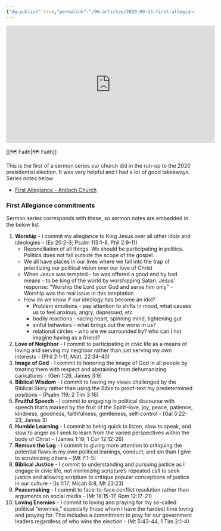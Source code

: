 ```yaml
---
{"dg-publish":true,"permalink":"/96-articles/2020-09-13-first-allegiance/"}
---
```



<iframe width="560" height="315" src="https://www.youtube.com/embed/playlist?list=PLQajgRH7lhSmUdu4O8VMzbVOTS6fH-05L" title="YouTube video player" frameborder="0" allow="accelerometer; autoplay; clipboard-write; encrypted-media; gyroscope; picture-in-picture" allowfullscreen></iframe>

[[🗺️ Faith\|🗺️ Faith]]

This is the first of a sermon series our church did in the run-up to the 2020 presidential election. It was very helpful and I had a lot of good takeaways. Series notes below

* [First Allegiance - Antioch Church](https://www.antiochchurch.org/first-allegiance/)

### First Allegiance commitments

Sermon series corresponds with these, so sermon notes are embedded in the below list

1. **Worship** - I commit my allegiance to King Jesus over all other idols and ideologies - (Ex 20:2-3; Psalm 115:1-8, Phil 2:9-11)
    * Reconciliation of all things. We should be participating in politics. Politics does not fall outside the scope of the gospel.
    * We all have places in our lives where we fall into the trap of prioritizing our political vision over our love of Christ
    * When Jesus was tempted - he was offered a good end by bad means - to be king of the world by worshipping Satan. Jesus' response: "Worship the Lord your God and serve him only" - Worship was the real issue in this temptation
    * How do we know if our ideology has become an idol?
        * Problem emotions - pay attention to shifts in mood, what causes us to feel anxious, angry, depressed, etc
        * bodily reactions - racing heart, spinning mind, tightening gut
        * sinful behaviors - what brings out the worst in us?
        * relational circles - who are we surrounded by? who can I not imagine having as a friend?
2. **Love of Neighbor** - I commit to participating in civic life as a means of loving and serving my neighbor rather than just serving my own interests - (Phil 2:1-11, Matt. 22:34-40)
3. **Image of God** - I commit to honoring the image of God in all people by treating them with respect and abstaining from dehumanizing caricatures - (Gen 1:26, James 3:9)
4. **Biblical Wisdom** - I commit to having my views challenged by the Biblical Story rather than using the Bible to proof-text my predetermined positions - (Psalm 119; 2 Tim 3:16)
5. **Fruitful Speech** - I commit to engaging in political discourse with speech that’s marked by the fruit of the Spirit–love, joy, peace, patience, kindness, goodness, faithfulness, gentleness, self-control - (Gal 5:22-23, James 3)
6. **Humble Learning** - I commit to being quick to listen, slow to speak, and slow to anger as I seek to learn from the varied perspectives within the body of Christ - (James 1:19, 1 Cor 12:12-26)
7. **Remove the Log** - I commit to giving more attention to critiquing the potential flaws in my own political leanings, conduct, and sin than I give to scrutinizing others - (Mt 7:1-5)
8. **Biblical Justice** - I commit to understanding and pursuing justice as I engage in civic life, not minimizing scripture’s repeated call to seek justice and allowing scripture to critique popular conceptions of justice in our culture - (Is 1:17; Micah 6:8, Mt 23:23)
9. **Peacemaking** - I commit to face-to-face conflict resolution rather than arguments on social media - (Mt 18:15-17, Rom 12:17-21)
10. **Loving Enemies** - I commit to loving and praying for my so-called political “enemies,” especially those whom I have the hardest time loving and praying for. This includes a commitment to pray for our government leaders regardless of who wins the election - (Mt 5:43-44, 1 Tim 2:1-4)